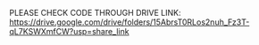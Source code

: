 PLEASE CHECK CODE THROUGH DRIVE LINK:
https://drive.google.com/drive/folders/15AbrsT0RLos2nuh_Fz3T-qL7KSWXmfCW?usp=share_link
